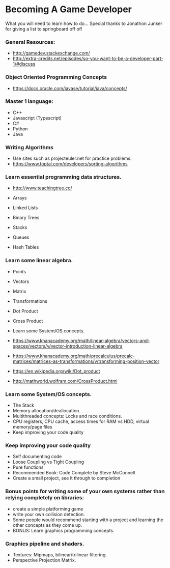# Becoming A Game Developer
What you will need to learn how to do...
Special thanks to Jonathon Junker for giving a list to springboard off of!

### General Resources:

* http://gamedev.stackexchange.com/
* http://extra-credits.net/episodes/so-you-want-to-be-a-developer-part-1/#discuss


### Object Oriented Programming Concepts

* https://docs.oracle.com/javase/tutorial/java/concepts/

### Master 1 language:

* C++
* Javascript (Typescript)
* C#
* Python
* Java

### Writing Algorithms

* Use sites such as projecteuler.net for practice problems.
* https://www.toptal.com/developers/sorting-algorithms

### Learn essential programming data structures.

* http://www.teachingtree.co/

* Arrays
* Linked Lists
* Binary Trees
* Stacks
* Queues
* Hash Tables

### Learn some linear algebra.
* Points
* Vectors
* Matrix
* Transformations
* Dot Product
* Cross Product
* Learn some System/OS concepts.

* https://www.khanacademy.org/math/linear-algebra/vectors-and-spaces/vectors/v/vector-introduction-linear-algebra
* https://www.khanacademy.org/math/precalculus/precalc-matrices/matrices-as-transformations/v/transforming-position-vector
* https://en.wikipedia.org/wiki/Dot_product
* http://mathworld.wolfram.com/CrossProduct.html

### Learn some System/OS concepts.
* The Stack
* Memory allocation/deallocation.
* Multithreaded concepts: Locks and race conditions.
* CPU registers, CPU cache, access times for RAM vs HDD, virtual memory/page files
* Keep improving your code quality

### Keep improving your code quality
* Self documenting code
* Loose Coupling vs Tight Coupling
* Pure functions
* Recommended Book: Code Complete by Steve McConnell
* Create a small project, see it through to completion

### Bonus points for writing some of your own systems rather than relying completely on libraries:
* create a simple platforming game
* write your own collision detection.
* Some people would recommend starting with a project and learning the other concepts as they come up.
* BONUS: Learn graphics programming concepts.

### Graphics pipeline and shaders.
* Textures: Mipmaps, bilinear/trilinear filtering.
* Perspective Projection Matrix.
